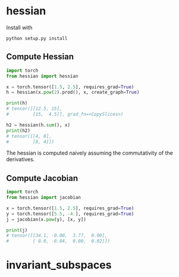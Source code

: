 # hessian

Install with
```
python setup.py install
```

## Compute Hessian
```python
import torch
from hessian import hessian

x = torch.tensor([1.5, 2.5], requires_grad=True)
h = hessian(x.pow(2).prod(), x, create_graph=True)

print(h)
# tensor([[12.5, 15],
#         [15,  4.5]], grad_fn=<CopySlices>)

h2 = hessian(h.sum(), x)
print(h2)
# tensor([[4, 8],
#         [8, 4]])
```

The hessian is computed naively assuming the commutativity of the derivatives.

## Compute Jacobian
```python
import torch
from hessian import jacobian

x = torch.tensor([1.5, 2.5], requires_grad=True)
y = torch.tensor([5.5, -4.], requires_grad=True)
j = jacobian(x.pow(y), [x, y])

print(j)
# tensor([[34.1, -0.00,  3.77,  0.00],
#         [ 0.0, -0.04,  0.00,  0.02]])
```
# invariant_subspaces
